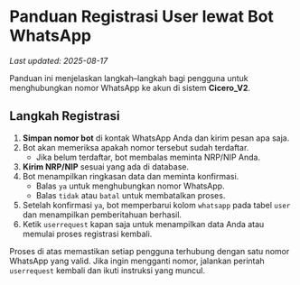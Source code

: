 # Panduan Registrasi User lewat Bot WhatsApp
*Last updated: 2025-08-17*

Panduan ini menjelaskan langkah–langkah bagi pengguna untuk
menghubungkan nomor WhatsApp ke akun di sistem **Cicero_V2**.

## Langkah Registrasi

1. **Simpan nomor bot** di kontak WhatsApp Anda dan kirim pesan apa saja.
2. Bot akan memeriksa apakah nomor tersebut sudah terdaftar.
   - Jika belum terdaftar, bot membalas meminta NRP/NIP Anda.
3. **Kirim NRP/NIP** sesuai yang ada di database.
4. Bot menampilkan ringkasan data dan meminta konfirmasi.
   - Balas `ya` untuk menghubungkan nomor WhatsApp.
   - Balas `tidak` atau `batal` untuk membatalkan proses.
5. Setelah konfirmasi `ya`, bot memperbarui kolom `whatsapp`
   pada tabel `user` dan menampilkan pemberitahuan berhasil.
6. Ketik `userrequest` kapan saja untuk menampilkan data Anda
   atau memulai proses registrasi kembali.

Proses di atas memastikan setiap pengguna terhubung dengan satu nomor
WhatsApp yang valid. Jika ingin mengganti nomor,
jalankan perintah `userrequest` kembali dan ikuti instruksi yang
muncul.
